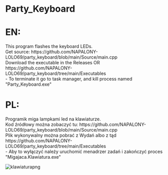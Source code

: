 # Party_Keyboard
<h1>EN:</h1>  
This program flashes the keyboard LEDs.<br/>
Get source: https://github.com/NAPALONY-LOLO69/party_keyboard/blob/main/Source/main.cpp<br/>
Download the executable in the Releases OR https://github.com/NAPALONY-LOLO69/party_keyboard/tree/main/Executables<br/>
  - To terminate it go to task manager, and kill process named "Party_Keyboard.exe"    
<h1>PL:</h1>
Programik miga lampkami led na klawiaturze.<br/>
Kod źródłowy można zobaczyć tu: https://github.com/NAPALONY-LOLO69/party_keyboard/blob/main/Source/main.cpp<br/>
Plik wykonywalny można pobrać z Wydań albo z tąd https://github.com/NAPALONY-LOLO69/party_keyboard/tree/main/Executables<br/>
 - Aby to wyłączyć należy uruchomić menadrzer zadań i zakończyć proces "Migajaca.Klawiatura.exe"<br/>

![klawiaturapng](https://user-images.githubusercontent.com/87476330/163206995-e18a2128-9112-436f-8037-a32497034e30.png)
